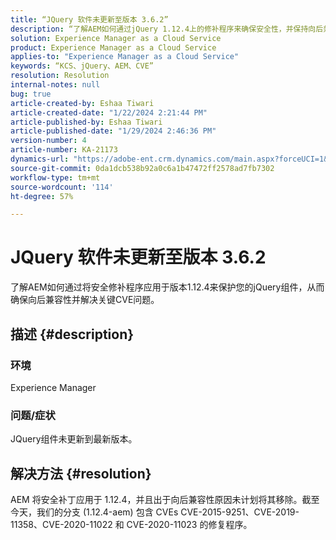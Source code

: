 ```yaml
---
title: “JQuery 软件未更新至版本 3.6.2”
description: “了解AEM如何通过jQuery 1.12.4上的修补程序来确保安全性，并保持向后兼容性。”
solution: Experience Manager as a Cloud Service
product: Experience Manager as a Cloud Service
applies-to: "Experience Manager as a Cloud Service"
keywords: “KCS、jQuery、AEM、CVE”
resolution: Resolution
internal-notes: null
bug: true
article-created-by: Eshaa Tiwari
article-created-date: "1/22/2024 2:21:44 PM"
article-published-by: Eshaa Tiwari
article-published-date: "1/29/2024 2:46:36 PM"
version-number: 4
article-number: KA-21173
dynamics-url: "https://adobe-ent.crm.dynamics.com/main.aspx?forceUCI=1&pagetype=entityrecord&etn=knowledgearticle&id=aa4f3d8c-31b9-ee11-a569-6045bd006b3d"
source-git-commit: 0da1dcb538b92a0c6a1b47472ff2578ad7fb7302
workflow-type: tm+mt
source-wordcount: '114'
ht-degree: 57%

---
```


# JQuery 软件未更新至版本 3.6.2


了解AEM如何通过将安全修补程序应用于版本1.12.4来保护您的jQuery组件，从而确保向后兼容性并解决关键CVE问题。

## 描述 {#description}


### <b>环境</b>

Experience Manager

### <b>问题/症状</b>

JQuery组件未更新到最新版本。


## 解决方法 {#resolution}


AEM 将安全补丁应用于 1.12.4，并且出于向后兼容性原因未计划将其移除。截至今天，我们的分支 (1.12.4-aem) 包含 CVEs CVE-2015-9251、CVE-2019-11358、CVE-2020-11022 和 CVE-2020-11023 的修复程序。
